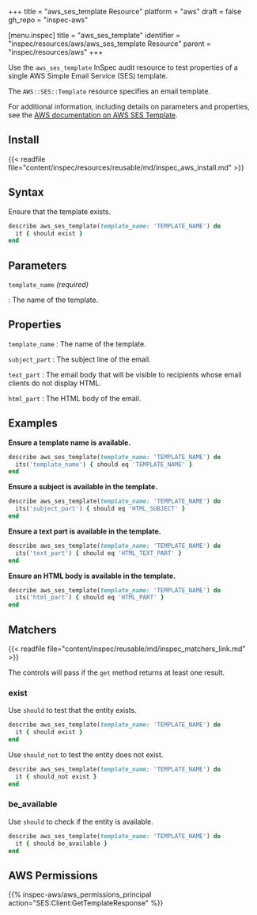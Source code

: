 +++
title = "aws_ses_template Resource"
platform = "aws"
draft = false
gh_repo = "inspec-aws"

[menu.inspec]
title = "aws_ses_template"
identifier = "inspec/resources/aws/aws_ses_template Resource"
parent = "inspec/resources/aws"
+++

Use the `aws_ses_template` InSpec audit resource to test properties of a single AWS Simple Email Service (SES) template.

The `AWS::SES::Template` resource specifies an email template.

For additional information, including details on parameters and properties, see the [AWS documentation on AWS SES Template](https://docs.aws.amazon.com/AWSCloudFormation/latest/UserGuide/aws-resource-ses-template.html).

## Install

{{< readfile file="content/inspec/resources/reusable/md/inspec_aws_install.md" >}}

## Syntax

Ensure that the template exists.

```ruby
describe aws_ses_template(template_name: 'TEMPLATE_NAME') do
  it { should exist }
end
```

## Parameters

`template_name` _(required)_

: The name of the template.

## Properties

`template_name`
: The name of the template.

`subject_part`
: The subject line of the email.

`text_part`
: The email body that will be visible to recipients whose email clients do not display HTML.

`html_part`
: The HTML body of the email.

## Examples

**Ensure a template name is available.**

```ruby
describe aws_ses_template(template_name: 'TEMPLATE_NAME') do
  its('template_name') { should eq 'TEMPLATE_NAME' }
end
```

**Ensure a subject is available in the template.**

```ruby
describe aws_ses_template(template_name: 'TEMPLATE_NAME') do
  its('subject_part') { should eq 'HTML_SUBJECT' }
end
```

**Ensure a text part is available in the template.**

```ruby
describe aws_ses_template(template_name: 'TEMPLATE_NAME') do
  its('text_part') { should eq 'HTML_TEXT_PART' }
end
```

**Ensure an HTML body is available in the template.**

```ruby
describe aws_ses_template(template_name: 'TEMPLATE_NAME') do
  its('html_part') { should eq 'HTML_PART' }
end
```

## Matchers

{{< readfile file="content/inspec/reusable/md/inspec_matchers_link.md" >}}

The controls will pass if the `get` method returns at least one result.

### exist

Use `should` to test that the entity exists.

```ruby
describe aws_ses_template(template_name: 'TEMPLATE_NAME') do
  it { should exist }
end
```

Use `should_not` to test the entity does not exist.

```ruby
describe aws_ses_template(template_name: 'TEMPLATE_NAME') do
  it { should_not exist }
end
```

### be_available

Use `should` to check if the entity is available.

```ruby
describe aws_ses_template(template_name: 'TEMPLATE_NAME') do
  it { should be_available }
end
```

## AWS Permissions

{{% inspec-aws/aws_permissions_principal action="SES:Client:GetTemplateResponse" %}}
